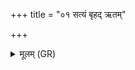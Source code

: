 +++
title = "०१ सत्यं बृहद् ऋतम्"

+++
<details><summary>मूलम् (GR)</summary>

सत्यं बृहद् ऋतम् उग्रं दीक्षा तपो  
ब्रह्म यज्ञः पृथिवीं धारयन्ति ।  
सा नो भूतस्य भव्यस्य पत्न्य्  
उरुं लोकं पृथिवी नः कृणोत्व्  
असंबाधं मध्यतो मानवेषु ॥
</details>